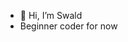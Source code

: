 - 👋 Hi, I’m Swald
- Beginner coder for now





<!---
Swald481/Swald481 is a ✨ special ✨ repository because its `README.md` (this file) appears on your GitHub profile.
You can click the Preview link to take a look at your changes.
--->
